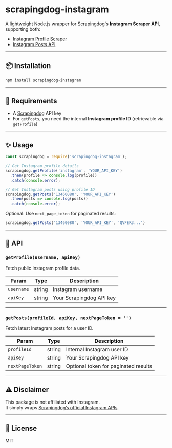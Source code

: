 # scrapingdog-instagram

A lightweight Node.js wrapper for Scrapingdog's **Instagram Scraper API**, supporting both:
- [Instagram Profile Scraper](https://docs.scrapingdog.com/instagram-scraper-api/instagram-profile-scraper)
- [Instagram Posts API](https://docs.scrapingdog.com/instagram-scraper-api/instagram-posts-api)

---

## 📦 Installation

```bash
npm install scrapingdog-instagram
```

---

## 🔑 Requirements

- A [Scrapingdog](https://www.scrapingdog.com/) API key
- For `getPosts`, you need the internal **Instagram profile ID** (retrievable via `getProfile`)

---

## ✨ Usage

```js
const scrapingdog = require('scrapingdog-instagram');

// Get Instagram profile details
scrapingdog.getProfile('instagram', 'YOUR_API_KEY')
  .then(profile => console.log(profile))
  .catch(console.error);

// Get Instagram posts using profile ID
scrapingdog.getPosts('13460080', 'YOUR_API_KEY')
  .then(posts => console.log(posts))
  .catch(console.error);
```

Optional: Use `next_page_token` for paginated results:

```js
scrapingdog.getPosts('13460080', 'YOUR_API_KEY', 'QVFER3...')
```

---

## 🧩 API

### `getProfile(username, apiKey)`
Fetch public Instagram profile data.

| Param      | Type   | Description              |
|------------|--------|--------------------------|
| `username` | string | Instagram username       |
| `apiKey`   | string | Your Scrapingdog API key |

---

### `getPosts(profileId, apiKey, nextPageToken = '')`
Fetch latest Instagram posts for a user ID.

| Param            | Type   | Description                            |
|------------------|--------|----------------------------------------|
| `profileId`      | string | Internal Instagram user ID             |
| `apiKey`         | string | Your Scrapingdog API key               |
| `nextPageToken`  | string | Optional token for paginated results   |

---

## ⚠️ Disclaimer

This package is not affiliated with Instagram.  
It simply wraps [Scrapingdog’s official Instagram APIs](https://docs.scrapingdog.com/).

---

## 📄 License

MIT
